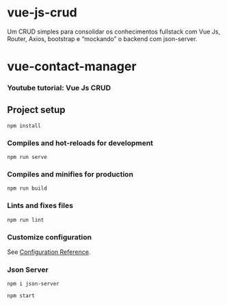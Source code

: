 # vue-js-crud
Um CRUD simples para consolidar os conhecimentos fullstack com Vue Js, Router, Axios, bootstrap e “mockando” o backend com json-server. 

# vue-contact-manager

### Youtube tutorial: Vue Js CRUD

## Project setup
```
npm install
```

### Compiles and hot-reloads for development
```
npm run serve
```

### Compiles and minifies for production
```
npm run build
```

### Lints and fixes files
```
npm run lint
```

### Customize configuration
See [Configuration Reference](https://cli.vuejs.org/config/).

### Json Server
```
npm i json-server
```
```
npm start
```
